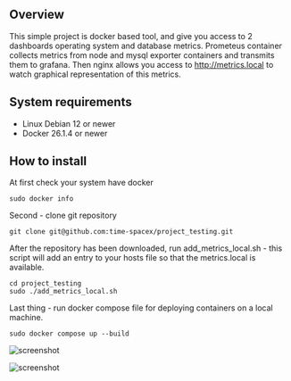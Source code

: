 ## Overview

This simple project is docker based tool, and give you access to 2 dashboards operating system and database metrics. Prometeus container collects metrics from node and mysql exporter containers and transmits them to grafana. Then nginx allows you access to http://metrics.local to watch graphical representation of this metrics.

## System requirements

+ Linux Debian 12 or newer
+ Docker 26.1.4 or newer

## How to install

At first check your system have docker
```
sudo docker info
```
Second - clone git repository
```
git clone git@github.com:time-spacex/project_testing.git
```
After the repository has been downloaded, run add_metrics_local.sh - this script will add an entry to your hosts file so that the metrics.local is available.
```
cd project_testing
sudo ./add_metrics_local.sh
```
Last thing - run docker compose file for deploying containers on a local machine.
```
sudo docker compose up --build
```

![screenshot](https://s460vlx.storage.yandex.net/rdisk/36fc17d9a872fb64211dd2e65eed9d6872d3b542b4f1a5707e526ffba5511867/6669ec4e/IoIOxktzTT0sH_9TxoiNPY4Q7w1s5D3nD2n2ITKaPDZ58pPkWxfsYSbgFftuG4kdoeaxCENytih6yv--kV7m3g==?uid=30479285&filename=%D0%A1%D0%BA%D1%80%D0%B8%D0%BD%D1%88%D0%BE%D1%82%2012-06-2024%20174250.jpg&disposition=inline&hash=&limit=0&content_type=image%2Fjpeg&owner_uid=30479285&fsize=19468&hid=a163d9695175117ece2a400410ccb7c4&media_type=image&tknv=v2&etag=21dd39bd22e2825c3af93754d84801ed&ts=61ab5c1f92f80&s=fd5934f5016541608e6633793bc6ecbf683ac0ad81484a35518cc90f25549116&pb=U2FsdGVkX18B7JVTRKYnqe5pTaMdIqT5NKj8F5RKoI0IqAdDss-2pFKi8lyBw0mNtkXp0R9gS5W0yUA8d6Nxknz5RFVh70fRVlfA3uVq8HM)

![screenshot](https://s526vla.storage.yandex.net/rdisk/fc187fdc5ac1df37b5eaa8daee4fd403f0b124ccf1fb13cdf4fa2f9b8000fa10/66699dfc/IoIOxktzTT0sH_9TxoiNPV1ygLk8N3qDdxW2bkugrvnKJJ5GzjpXiTi_uaouvrZKntunFOiwN2Pi2_uLhN1YbA==?uid=30479285&filename=%D0%A1%D0%BA%D1%80%D0%B8%D0%BD%D1%88%D0%BE%D1%82%2012-06-2024%20120414.jpg&disposition=inline&hash=&limit=0&content_type=image%2Fjpeg&owner_uid=30479285&fsize=28446&hid=c6761ada1e9fc3e552373e46d67f0dec&media_type=image&tknv=v2&etag=08364bbeefd52386cc4d02d4e429c832&ts=61ab116e67700&s=b3f7a7b4742884e02c03150badf97a27c3efd72d3046b53332b96983edd1de78&pb=U2FsdGVkX1_J_Td0zv6s8veWmz8VqulkzwOsjvvovnq8J6wR0DEI3pEBOdOhg5Svf-MazI3HzcmxE98AdzMp3NwwgKTZx5Z7drHh_zsOnwE)
